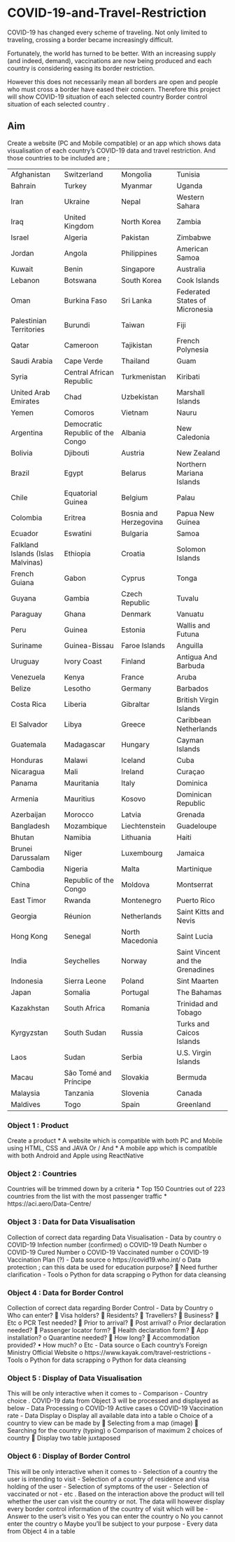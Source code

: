 # COVID-19-and-Travel-Restriction
COVID-19 has changed every scheme of traveling. 
Not only limited to traveling, crossing a border became increasingly difficult.  

Fortunately, the world has turned to be better. 
With an increasing supply (and indeed, demand), vaccinations are now being produced and each country is considering easing its border restriction.  

However this does not necessarily mean all borders are open and people who must cross a border have eased their concern. 
Therefore this project will show  COVID-19 situation of each selected country Border control situation of each selected country .

<H2>Aim</H2>
Create a website (PC and Mobile compatible) or an app which shows data visualisation of each country’s COVID-19 data and travel restriction.
And those countries to be included are ;

|           |             |          |         |
|-----------|-------------|----------|---------|
|Afghanistan|	Switzerland |	Mongolia |	Tunisia|
|Bahrain	|Turkey	|Myanmar	|Uganda	|
|Iran	|Ukraine	|Nepal	|Western Sahara	|
|Iraq	|United Kingdom	|North Korea	|Zambia	|
|Israel	|Algeria	|Pakistan	|Zimbabwe	|
|Jordan	|Angola	|Philippines	|American Samoa	|
|Kuwait	|Benin	|Singapore	|Australia	|
|Lebanon	|Botswana	|South Korea	|Cook Islands	|
|Oman	|Burkina Faso	|Sri Lanka	|Federated States of Micronesia	|
|Palestinian Territories	|Burundi	|Taiwan	|Fiji	|
|Qatar	|Cameroon	|Tajikistan	|French Polynesia	|
|Saudi Arabia	|Cape Verde	|Thailand	|Guam	|
|Syria	|Central African Republic	|Turkmenistan	|Kiribati	|
|United Arab Emirates	|Chad	|Uzbekistan	|Marshall Islands	|
|Yemen	|Comoros	|Vietnam	|Nauru	|
|Argentina	|Democratic Republic of the Congo	|Albania	|New Caledonia	|
|Bolivia	|Djibouti	|Austria	|New Zealand	|
|Brazil	|Egypt	|Belarus	|Northern Mariana Islands	|
|Chile	|Equatorial Guinea	|Belgium	|Palau	|
|Colombia	|Eritrea	|Bosnia and Herzegovina	|Papua New Guinea	|
|Ecuador	|Eswatini	|Bulgaria	|Samoa	|
|Falkland Islands (Islas Malvinas)	|Ethiopia	|Croatia	|Solomon Islands	|
|French Guiana	|Gabon	|Cyprus	|Tonga	|
|Guyana	|Gambia	|Czech Republic	|Tuvalu	|
|Paraguay	|Ghana	|Denmark	|Vanuatu	|
|Peru	|Guinea	|Estonia	|Wallis and Futuna	|
|Suriname	|Guinea-Bissau	|Faroe Islands	|Anguilla	|
|Uruguay	|Ivory Coast	|Finland	|Antigua And Barbuda	|
|Venezuela	|Kenya	|France	|Aruba	|
|Belize	|Lesotho	|Germany	|Barbados	|
|Costa Rica	|Liberia	|Gibraltar	|British Virgin Islands	|
|El Salvador	|Libya	|Greece	|Caribbean Netherlands	|
|Guatemala	|Madagascar	|Hungary	|Cayman Islands	|
|Honduras	|Malawi	|Iceland	|Cuba	|
|Nicaragua	|Mali	|Ireland	|Curaçao	|
|Panama	|Mauritania	|Italy	|Dominica	|
|Armenia	|Mauritius	|Kosovo	|Dominican Republic	|
|Azerbaijan	|Morocco	|Latvia	|Grenada	|
|Bangladesh	|Mozambique	|Liechtenstein	|Guadeloupe	|
|Bhutan	|Namibia	|Lithuania	|Haiti	|
|Brunei Darussalam	|Niger	|Luxembourg	|Jamaica	|
|Cambodia	|Nigeria	|Malta	|Martinique	|
|China	|Republic of the Congo	|Moldova	|Montserrat	|
|East Timor	|Rwanda	|Montenegro	|Puerto Rico	|
|Georgia	|Réunion	|Netherlands	|Saint Kitts and Nevis	|
|Hong Kong	|Senegal	|North Macedonia	|Saint Lucia	|
|India	|Seychelles	|Norway	|Saint Vincent and the Grenadines	|
|Indonesia	|Sierra Leone	|Poland	|Sint Maarten	|
|Japan	|Somalia	|Portugal	|The Bahamas	|
|Kazakhstan	|South Africa	|Romania	|Trinidad and Tobago	|
|Kyrgyzstan	|South Sudan	|Russia	|Turks and Caicos Islands	|
|Laos	|Sudan	|Serbia	|U.S. Virgin Islands	|
|Macau	|São Tomé and Príncipe	|Slovakia	|Bermuda	|
|Malaysia	|Tanzania	|Slovenia	|Canada	|
|Maldives	|Togo	|Spain	|Greenland	|


<H3>Object 1 : Product</H3>
Create a product
* A website which is compatible with both PC and Mobile using HTML, CSS and JAVA
Or / And
* A mobile app which is compatible with both Android and Apple using ReactNative

<H3>Object 2 : Countries</H3>
Countries will be trimmed down by a criteria
* Top 150 Countries out of 223 countries from the list with the most passenger traffic
* https://aci.aero/Data-Centre/

<H3>Object 3 : Data for Data Visualisation</H3>
Collection of correct data regarding Data Visualisation
-	Data by country
o	COVID-19 Infection number (confirmed)
o	COVID-19 Death Number
o	COVID-19 Cured Number
o	COVID-19 Vaccinated number
o	COVID-19 Vaccination Plan (?)
-	Data source
o	https://covid19.who.int/
o	Data protection ; can this data be used for education purpose?
	Need further clarification
-	Tools
o	Python for data scrapping
o	Python for data cleansing

<H3>Object 4 : Data for Border Control</H3>
Collection of correct data regarding Border Control
-	Data by Country
o	Who can enter?
	Visa holders?
	Residents?
	Travellers?
	Business?
	Etc
o	PCR Test needed?
	Prior to arrival?
	Post arrival?
o	Prior declaration needed?
	Passenger locator form?
	Health declaration form?
	App installation?
o	Quarantine needed?
	How long?
	Accommodation provided?
•	How much?
o	Etc
-	Data source
o	Each country’s Foreign Ministry Official Website
o	https://www.kayak.com/travel-restrictions
-	Tools
o	Python for data scrapping
o	Python for data cleansing

<H3>Object 5 : Display of Data Visualisation</H3>
This will be only interactive when it comes to 
-	Comparison
-	Country choice
.
COVID-19 data from Object 3 will be processed and displayed as below
-	Data Processing
o	COVID-19 Active cases
o	COVID-19 Vaccination rate
-	Data Display
o	Display all available data into a table
o	Choice of a country to view can be made by
	Selecting from a map (image)
	Searching for the country (typing)
o	Comparison of maximum 2 choices of country
	Display two table juxtaposed

<H3>Object 6 : Display of Border Control</H3>
This will be only interactive when it comes to
-	Selection of a country the user is intending to visit
-	Selection of a country of residence and visa holding of the user
-	Selection of symptoms of the user
-	Selection of vaccinated or not
-	etc
.
Based on the interaction above the product will tell whether the user can visit the country or not.
The data will however display every border control information of the country of visit which will be 
-	Answer to the user’s visit
o	Yes you can enter the country
o	No you cannot enter the country
o	Maybe you’ll be subject to your purpose
-	Every data from Object 4 in a table
